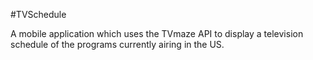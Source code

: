 #TVSchedule

A mobile application which uses the TVmaze API to display a television schedule of the programs currently airing in the US.
